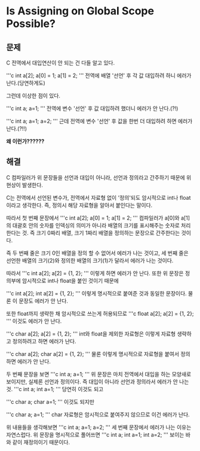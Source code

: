 # Is Assigning on Global Scope Possible?

## 문제

C 전역에서 대입연산이 안 되는 건 다들 알고 있다.

'''c
int a[2];
a[0] = 1;
a[1] = 2;
'''
전역에 배열 '선언' 후 각 값 대입하려 하니 에러가 난다.(당연하게도)







그런데 이상한 점이 있다.

'''c
int a;
a=1;
'''
전역에 변수 '선언' 후 값 대입하려 했더니 에러가 안 난다.(?!)

'''c
int a;
a=1;
a=2;
'''
근데 전역에 변수 '선언' 후 값을 한번 더 대입하려 하면 에러가 난다.(?!!)





**왜 이런가??????**





## 해결

C 컴파일러가 위 문장들을 선언과 대입이 아니라, 선언과 정의라고 간주하기 때문에 위 현상이 발생한다.



C는 전역에서 선언된 변수가, 전역에서 자료형 없이 '정의'되도 암시적으로 int나 float이라고 생각한다. 즉, 정의시 해당 자료형을 알아서 붙인다는 말이다.



따라서 첫 번째 문장에서
'''c
int a[2];
a[0] = 1;
a[1] = 2;
'''
컴파일러가 a[0]와 a[1]의 대괄호 안의 숫자를 인덱싱의 의미가 아니라 배열의 크기를 표시해주는 숫자로 처리 한다는 것. 즉 크기 0짜리 배열, 크기 1짜리 배열을 정의하는 문장으로 간주한다는 것이다.



즉 두 번째 줄은 크기 0인 배열을 정의 할 수 없어서 에러가 나는 것이고, 세 번째 줄은 선언한 배열의 크기(2)와 정의한 배열의 크기(1)가 달라서 에러가 나는 것이다. 



따라서
'''c
int a[2];
a[2] = {1, 2};
'''
이렇게 하면 에러가 안 난다. 또한 위 문장은 정의부에 암시적으로 int나 float을 붙인 것이기 때문에

'''c
int a[2];
int a[2] = {1, 2};
'''
이렇게 명시적으로 붙여준 것과 동일한 문장이다. 물론 이 문장도 에러가 안 난다.



또한 float까지 생략한 채 암시적으로 쓰는게 허용되므로
'''c
float a[2];
a[2] = {1, 2};
'''
이것도 에러가 안 난다.



'''c
char a[2];
a[2] = {1, 2};
'''
int와 float을 제외한 자료형은 이렇게 자료형 생략하고 정의하려고 하면 에러가 난다.

'''c
char a[2];
char a[2] = {1, 2};
'''
물론 이렇게 명시적으로 자료형을 붙여서 정의하면 에러가 안 난다.


두 번째 문장을 보면
'''c
int a;
a=1;
'''
위 문장은 마치 전역에서 대입을 하는 모양새로 보이지만, 실제론 선언과 정의이다. 즉 대입이 아니라 선언과 정의라서 에러가 안 나는 것.
'''c
int a;
int a=1;
'''
당연히 이것도 되고



'''c
char a;
char a=1;
'''
이것도 되지만



'''c
char a;
a=1;
'''
char 자료형은 암시적으로 붙여주지 않으므로 이건 에러가 난다.



위 내용들을 생각해보면
'''c
int a;
a=1;
a=2;
'''
세 번째 문장에서 에러가 나는 이유는 자연스럽다. 위 문장을 명시적으로 풀어쓰면
'''c
int a;
int a=1;
int a=2;
'''
보이는 바와 같이 재정의이기 때문이다.
